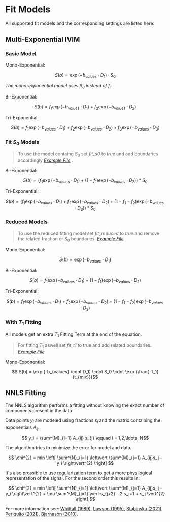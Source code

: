 # Fit Models 

All supported fit models and the corresponding settings are listed here.

## Multi-Exponential IVIM

### Basic Model 

Mono-Exponential:

$$ S(b) = \exp (-b_{values} \cdot D_1) \cdot S_0 $$

*The mono-exponential model uses $S_0$ instead of $f_1$*.

Bi-Exponential:

$$ S(b) = f_1 \exp (-b_{values} \cdot D_1) + f_2 \exp(-b_{values} \cdot D_2)$$

Tri-Exponential: 

$$ S(b) = f_1 \exp (-b_{values} \cdot D_1) + f_2 \exp(-b_{values} \cdot D_2) + f_3 \exp(-b_{values} \cdot D_3)$$

### Fit $S_0$ Models

> To use the model containg $S_0$ set *fit_s0* to *true* and add boundaries accordingly [*Example File*](../examples/parameters/params_biexp_s0.toml)
.

Bi-Exponential:

$$ S(b) = (f_1 \exp (-b_{values} \cdot D_1) + (1 - f_1) \exp(-b_{values} \cdot D_2)) * S_0$$

Tri-Exponential: 

$$ S(b) = (f_1 \exp (-b_{values} \cdot D_1) + f_2 \exp(-b_{values} \cdot D_2) + (1 - f_1 - f_2) \exp(-b_{values} \cdot D_3)) * S_0$$

### Reduced Models

> To use the reduced fitting model set *fit_reduced* to *true* and remove the related fraction or $S_0$ boundaries. [*Example File*](../examples/parameters/params_triexp_reduced.toml)

Mono-Exponential:

$$ S(b) = \exp (-b_{values} \cdot D_1)$$

Bi-Exponential:

$$ S(b) = f_1 \exp (-b_{values} \cdot D_1) + (1 - f_1) \exp(-b_{values} \cdot D_2)$$

Tri-Exponential: 

$$ S(b) = f_1 \exp (-b_{values} \cdot D_1) + f_2 \exp(-b_{values} \cdot D_2) + (1 - f_1 - f_2) \exp(-b_{values} \cdot D_3)$$

### With $T_1$ Fitting

All models get an extra $T_1$ Fitting Term at the end of the equation.
>  For fitting $T_1$ aswell set *fit_t1* to true and add related boundaries. [*Example File*](../examples/parameters/params_biexp_t1.toml)

Mono-Exponential: 

$$ S(b) = \exp (-b_{values} \cdot D_1) \cdot S_0 \cdot \exp (\frac{-T_1}{t_{mix}})$$

## NNLS Fitting

The NNLS algorithm performs a fitting without knowing the exact number of components present in the data.

Data points $y_i$ are modeled using fractions $s_i$ and the matrix containing the exponentials $A_{ij}$.

$$ y_i = \sum^{M}_{j=1} A_{ij} s_{j} \qquad i = 1,2,\ldots, N$$

The algorithm tries to minimize the error for model and data.

$$ \chi^{2} = min \left[ \sum^{N}_{i=1} \left\vert \sum^{M}_{j=1} A_{ij}s_j - y_i \right\vert^{2} \right] $$

It's also prossible to use regularization term to get a more physilogical representation of the signal. For the second order this results in:

$$ \chi^{2} = min \left[ \sum^{N}_{i=1} \left\vert \sum^{M}_{j=1} A_{ij}s_j - y_i \right\vert^{2} + \mu \sum^{M}_{j=1} \vert s_{j+2} - 2 s_j+1 + s_j \vert^{2}  \right] $$

For more information see: [Whittall (1989)](https://doi.org/10.1016/0022-2364(89)90011-5), [Lawson (1995)](https://doi.org/10.1137/1.9781611971217), [Stabinska (2021)](https://doi.org/10.1002/MRM.28631), [Periquito (2021)](https://doi.org/10.21037/qims-20-1360), [Bjarnason (2010)](https://doi.org/10.1016/j.jmr.2010.07.008).